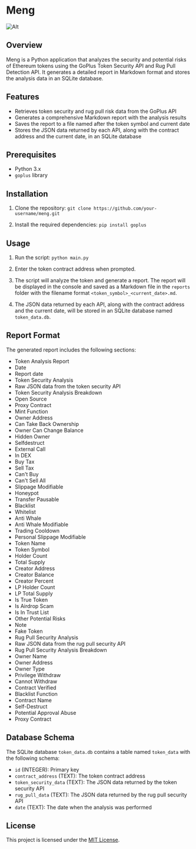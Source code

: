 # Meng

![Alt](https://repobeats.axiom.co/api/embed/42b94a1c432bc7812ecee4afdefcc26c5a51f6df.svg "Repobeats analytics image")

## Overview

Meng is a Python application that analyzes the security and potential risks of Ethereum tokens using the GoPlus Token Security API and Rug Pull Detection API. It generates a detailed report in Markdown format and stores the analysis data in an SQLite database.

## Features

- Retrieves token security and rug pull risk data from the GoPlus API
- Generates a comprehensive Markdown report with the analysis results
- Saves the report to a file named after the token symbol and current date
- Stores the JSON data returned by each API, along with the contract address and the current date, in an SQLite database

## Prerequisites

- Python 3.x
- `goplus` library

## Installation

1. Clone the repository:
   `git clone https://github.com/your-username/meng.git`

2. Install the required dependencies:
   `pip install goplus`

## Usage

1. Run the script:
   `python main.py`

2. Enter the token contract address when prompted.

3. The script will analyze the token and generate a report. The report will be displayed in the console and saved as a Markdown file in the `reports` folder with the filename format `<token_symbol>_<current_date>.md`.

4. The JSON data returned by each API, along with the contract address and the current date, will be stored in an SQLite database named `token_data.db`.

## Report Format

The generated report includes the following sections:

- Token Analysis Report
- Date
- Report date
- Token Security Analysis
- Raw JSON data from the token security API
- Token Security Analysis Breakdown
- Open Source
- Proxy Contract
- Mint Function
- Owner Address
- Can Take Back Ownership
- Owner Can Change Balance
- Hidden Owner
- Selfdestruct
- External Call
- In DEX
- Buy Tax
- Sell Tax
- Can't Buy
- Can't Sell All
- Slippage Modifiable
- Honeypot
- Transfer Pausable
- Blacklist
- Whitelist
- Anti Whale
- Anti Whale Modifiable
- Trading Cooldown
- Personal Slippage Modifiable
- Token Name
- Token Symbol
- Holder Count
- Total Supply
- Creator Address
- Creator Balance
- Creator Percent
- LP Holder Count
- LP Total Supply
- Is True Token
- Is Airdrop Scam
- Is In Trust List
- Other Potential Risks
- Note
- Fake Token
- Rug Pull Security Analysis
- Raw JSON data from the rug pull security API
- Rug Pull Security Analysis Breakdown
- Owner Name
- Owner Address
- Owner Type
- Privilege Withdraw
- Cannot Withdraw
- Contract Verified
- Blacklist Function
- Contract Name
- Self-Destruct
- Potential Approval Abuse
- Proxy Contract

## Database Schema

The SQLite database `token_data.db` contains a table named `token_data` with the following schema:

- `id` (INTEGER): Primary key
- `contract_address` (TEXT): The token contract address
- `token_security_data` (TEXT): The JSON data returned by the token security API
- `rug_pull_data` (TEXT): The JSON data returned by the rug pull security API
- `date` (TEXT): The date when the analysis was performed

## License

This project is licensed under the [MIT License](LICENSE.md).
